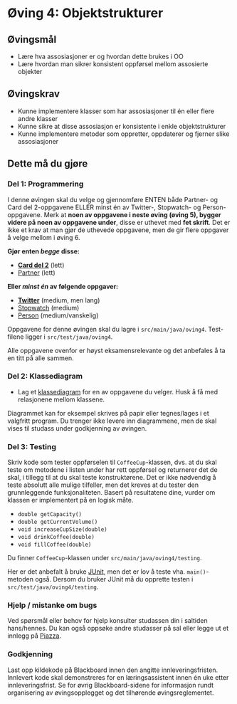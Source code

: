 # Øving 4: Objektstrukturer

## Øvingsmål

- Lære hva assosiasjoner er og hvordan dette brukes i OO
- Lære hvordan man sikrer konsistent oppførsel mellom assosierte objekter

## Øvingskrav

- Kunne implementere klasser som har assosiasjoner til én eller flere andre klasser
- Kunne sikre at disse assosiasjon er konsistente i enkle objektstrukturer
- Kunne implementere metoder som oppretter, oppdaterer og fjerner slike assosiasjoner

## Dette må du gjøre

### Del 1: Programmering

I denne øvingen skal du velge og gjennomføre ENTEN både Partner- og Card del 2-oppgavene ELLER minst én av Twitter-, Stopwatch- og Person-oppgavene. Merk at **noen av oppgavene i neste øving (øving 5), bygger videre på noen av oppgavene under**, disse er uthevet med **fet skrift**. Det er ikke et krav at man gjør de uthevede oppgavene, men de gir flere oppgaver å velge mellom i øving 6.

**Gjør enten _begge_ disse:**

- **[Card del 2](./Card.md)** (lett)
- [Partner](./Partner.md) (lett)

**Eller _minst én_ av følgende oppgaver:**

- **[Twitter](./Twitter.md)** (medium, men lang)
- [Stopwatch](./StopWatch.md) (medium)
- [Person](./Person.md) (medium/vanskelig)

Oppgavene for denne øvingen skal du lagre i `src/main/java/oving4`. Test-filene ligger i `src/test/java/oving4`.

Alle oppgavene ovenfor er høyst eksamensrelevante og det anbefales å ta en titt på alle sammen.

### Del 2: Klassediagram

- Lag et [klassediagram](https://www.ntnu.no/wiki/display/tdt4100/Klassediagrammer) for en av oppgavene du velger. Husk å få med relasjonene mellom klassene.

Diagrammet kan for eksempel skrives på papir eller tegnes/lages i et valgfritt program. Du trenger ikke levere inn diagrammene, men de skal vises til studass under godkjenning av øvingen.

### Del 3: Testing

Skriv kode som tester oppførselen til `CoffeeCup`-klassen, dvs. at du skal teste om metodene i listen under har rett oppførsel og returnerer det de skal, i tillegg til at du skal teste konstruktørene. Det er ikke nødvendig å teste absolutt alle mulige tilfeller, men det kreves at du tester den grunnleggende funksjonaliteten. Basert på resultatene dine, vurder om klassen er implementert på en logisk måte.

- `double getCapacity()`
- `double getCurrentVolume()`
- `void increaseCupSize(double)`
- `void drinkCoffee(double)`
- `void fillCoffee(double)`

Du finner `CoffeeCup`-klassen under `src/main/java/oving4/testing`.

Her er det anbefalt å bruke [JUnit](https://www.ntnu.no/wiki/display/tdt4100/Enhetstesting+med+JUnit), men det er lov å teste vha. `main()`-metoden også. Dersom du bruker JUnit må du opprette testen i `src/test/java/oving4/testing`.

### Hjelp / mistanke om bugs

Ved spørsmål eller behov for hjelp konsulter studassen din i saltiden hans/hennes. Du kan også oppsøke andre studasser på sal eller legge ut et innlegg på [Piazza](https://piazza.com/ntnu.no/spring2025/tdt4100).

### Godkjenning

Last opp kildekode på Blackboard innen den angitte innleveringsfristen. Innlevert kode skal demonstreres for en læringsassistent innen én uke etter innleveringsfrist. Se for øvrig Blackboard-sidene for informasjon rundt organisering av øvingsopplegget og det tilhørende øvingsreglementet.
